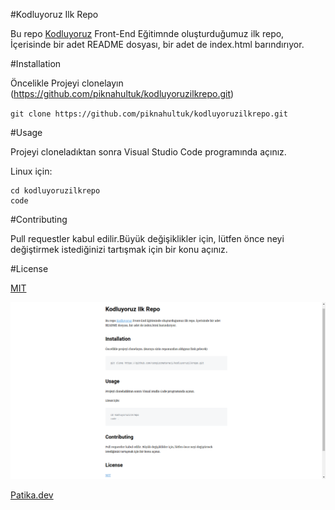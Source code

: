 #Kodluyoruz Ilk Repo

Bu repo [Kodluyoruz](https://www.kodluyoruz.org) Front-End Eğitimnde oluşturduğumuz ilk repo, İçerisinde bir adet README dosyası, bir adet de index.html barındırıyor.

#Installation

Öncelikle Projeyi clonelayın (https://github.com/piknahultuk/kodluyoruzilkrepo.git)

`git clone https://github.com/piknahultuk/kodluyoruzilkrepo.git`

#Usage

Projeyi cloneladıktan sonra Visual Studio Code programında açınız.

Linux için:

```
cd kodluyoruzilkrepo
code

```

#Contributing

Pull requestler kabul edilir.Büyük değişiklikler için, lütfen önce neyi değiştirmek istediğinizi tartışmak için bir konu açınız.

#License

[MIT](https://github.com/git/git-scm.com/blob/main/MIT-LICENSE.txt)

![Markdown](https://raw.githubusercontent.com/Kodluyoruz/taskforce/main/git/odev1/figures/markdown.png)

[Patika.dev](https://www.patika.dev/tr)
